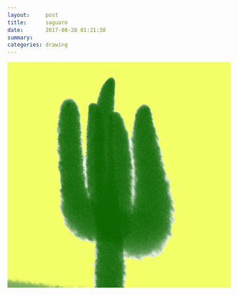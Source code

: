 ```yaml
---
layout:     post
title:      saguaro
date:       2017-08-28 01:21:38
summary:    
categories: drawing
---
```

![saguaro](/images/diary/saguaro.png ".")
